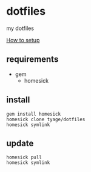 # dotfiles

my dotfiles

[How to setup](https://github.com/tyage/dotfiles/wiki)

## requirements
- gem
   - homesick

## install
```
gem install homesick
homesick clone tyage/dotfiles
homesick symlink
```

## update
```
homesick pull
homesick symlink
```
